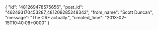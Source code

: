  {
   "id": "481269478575656",
   "post_id": "462493170453287_481209285248342",
   "from_name": "Scott Duncan",
   "message": "The CRF actually.",
   "created_time": "2013-02-15T10:40:08+0000"
 }
